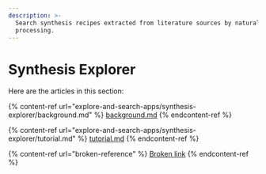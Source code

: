 ```yaml
---
description: >-
  Search synthesis recipes extracted from literature sources by natural language
  processing.
---
```


# Synthesis Explorer

Here are the articles in this section:



{% content-ref url="explore-and-search-apps/synthesis-explorer/background.md" %}
[background.md](explore-and-search-apps/synthesis-explorer/background.md)
{% endcontent-ref %}

{% content-ref url="explore-and-search-apps/synthesis-explorer/tutorial.md" %}
[tutorial.md](explore-and-search-apps/synthesis-explorer/tutorial.md)
{% endcontent-ref %}

{% content-ref url="broken-reference" %}
[Broken link](broken-reference)
{% endcontent-ref %}
